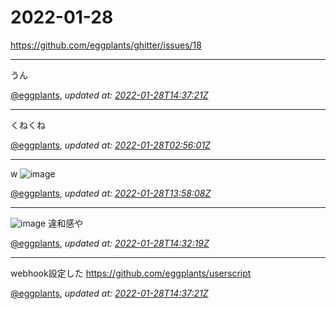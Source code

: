 # 2022-01-28

<https://github.com/eggplants/ghitter/issues/18>

---

うん

[@eggplants](https://github.com/eggplants), *updated at: [2022-01-28T14:37:21Z](https://github.com/eggplants/ghitter/issues/18#issue-1116358384)*

---

くねくね

[@eggplants](https://github.com/eggplants), *updated at: [2022-01-28T02:56:01Z](https://github.com/eggplants/ghitter/issues/18#issuecomment-1023838136)*

---

w
![image](https://user-images.githubusercontent.com/42153744/151559347-09812c6a-d1bb-41f4-a97e-979dee15d4b3.png)


[@eggplants](https://github.com/eggplants), *updated at: [2022-01-28T13:58:08Z](https://github.com/eggplants/ghitter/issues/18#issuecomment-1024248982)*

---

![image](https://user-images.githubusercontent.com/42153744/151564779-2b560135-937e-4d52-8f13-51d986e72821.png)
違和感や

[@eggplants](https://github.com/eggplants), *updated at: [2022-01-28T14:32:19Z](https://github.com/eggplants/ghitter/issues/18#issuecomment-1024279665)*

---

webhook設定した
https://github.com/eggplants/userscript

[@eggplants](https://github.com/eggplants), *updated at: [2022-01-28T14:37:21Z](https://github.com/eggplants/ghitter/issues/18#issuecomment-1024283814)*
